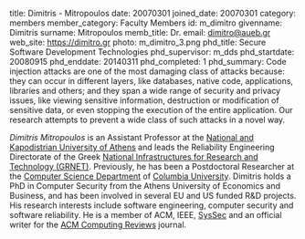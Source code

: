 title: Dimitris - Mitropoulos
date: 20070301
joined_date: 20070301
category: members
member_category: Faculty Members
id: m_dimitro
givenname: Dimitris
surname: Mitropoulos
memb_title: Dr.
email: dimitro@aueb.gr
web_site: https://dimitro.gr
photo: m_dimitro_3.png
phd_title: Secure Software Development Technologies
phd_supervisor: m_dds
phd_startdate: 20080915
phd_enddate: 20140311
phd_completed: 1
phd_summary: Code injection attacks are one of the most damaging class of attacks because: they can occur in different layers, like databases, native code, applications, libraries and others; and they span a wide range of security and privacy issues, like viewing sensitive information, destruction or modification of sensitive data, or even stopping the execution of the entire application. Our research attempts to prevent a wide class of such attacks in a novel way.


_Dimitris Mitropoulos_ is an Assistant Professor at the [National and Kapodistrian University of Athens](https://www.uoa.gr/) and leads the Reliability Engineering Directorate of the Greek [National Infrastructures for Research and Technology (GRNET)](https://grnet.gr/). Previously, he has been a Postdoctoral Researcher at the [Computer Science Department](https://www.cs.columbia.edu/) of [Columbia University](http://www.columbia.edu/). Dimitris holds a PhD in Computer Security from the Athens University of Economics and Business, and has been involved in several EU and US funded R&D projects. His research interests include software engineering, computer security and software reliability. He is a member of ACM, IEEE, [SysSec](http://www.syssec-project.eu/community/members/) and an official writer for the [ACM Computing Reviews](http://computingreviews.com/index_dynamic.cfm?CFID=30458112&CFTOKEN=24328763) journal. 
